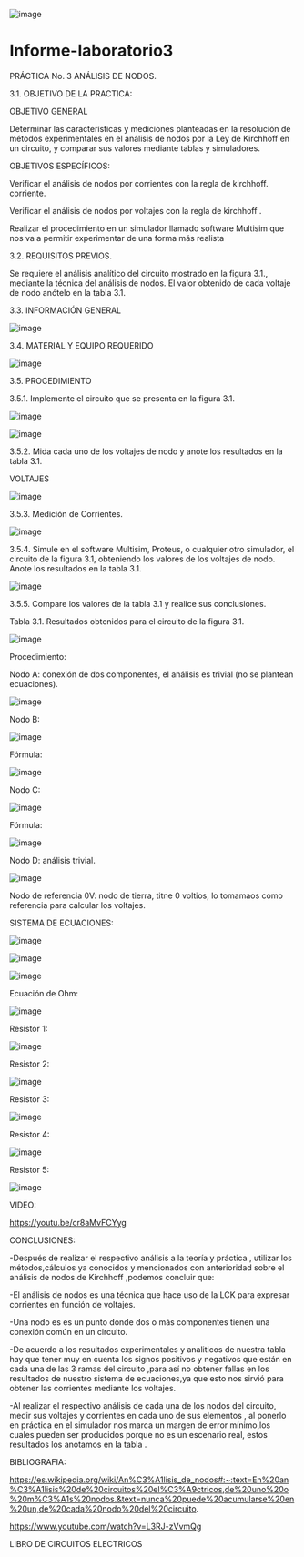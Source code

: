 ![image](https://user-images.githubusercontent.com/84587120/122854898-04ca4380-d2da-11eb-940b-7b79015fd39f.png)

# Informe-laboratorio3

PRÁCTICA No. 3 ANÁLISIS DE NODOS.

3.1. OBJETIVO DE LA PRACTICA:

OBJETIVO GENERAL
 
Determinar las características y mediciones  planteadas en la resolución de  métodos experimentales en el análisis de nodos  por  la Ley de Kirchhoff  en un circuito, y comparar sus valores mediante tablas y simuladores.

OBJETIVOS ESPECÍFICOS:

Verificar el análisis de nodos por corrientes con la regla de kirchhoff. corriente.

Verificar el análisis de nodos por voltajes con la  regla de kirchhoff .

Realizar el procedimiento en un simulador llamado software Multisim que nos va a permitir experimentar de una forma más realista

3.2.    	REQUISITOS PREVIOS.
 
Se requiere el análisis analítico del circuito mostrado en la figura 3.1., mediante la técnica del análisis de nodos. El valor obtenido de cada voltaje de nodo anótelo en la tabla 3.1.

 
3.3. INFORMACIÓN GENERAL
 

  ![image](https://user-images.githubusercontent.com/84427371/122860742-e10bfb00-d2e3-11eb-8c3e-906d2ca5be7d.png)

 
3.4. MATERIAL Y EQUIPO REQUERIDO

![image](https://user-images.githubusercontent.com/84587120/122855367-c5e8bd80-d2da-11eb-9234-68e5b5829fa8.png)

3.5. PROCEDIMIENTO

3.5.1. Implemente el circuito que se presenta en la figura 3.1.

![image](https://user-images.githubusercontent.com/84587120/122855417-da2cba80-d2da-11eb-84a4-12c65daec0de.png)

![image](https://user-images.githubusercontent.com/84587120/122855487-ee70b780-d2da-11eb-9382-e3117199d938.png)

3.5.2. Mida cada uno de los voltajes de nodo y anote los resultados en la tabla 3.1.


VOLTAJES

![image](https://user-images.githubusercontent.com/84587120/122855590-1102d080-d2db-11eb-91f6-051ec6f40c14.png)

3.5.3. Medición de Corrientes.

![image](https://user-images.githubusercontent.com/84587120/122855690-34c61680-d2db-11eb-9b71-5494b4f5fcc9.png)

3.5.4. Simule en el software Multisim, Proteus, o cualquier otro simulador, el circuito de la figura 3.1, obteniendo los valores de los voltajes de nodo. Anote los resultados en la tabla 3.1.

![image](https://user-images.githubusercontent.com/84587120/122855736-48717d00-d2db-11eb-9f49-0454d94bd098.png)

3.5.5. Compare los valores de la tabla 3.1 y realice sus conclusiones.
 
 
Tabla 3.1. Resultados obtenidos  para el circuito de la figura 3.1.

![image](https://user-images.githubusercontent.com/84587120/122856415-61c6f900-d2dc-11eb-8c81-7e6a20b57d47.png)

Procedimiento:

Nodo A: conexión de dos componentes, el análisis es trivial (no se plantean ecuaciones).

![image](https://user-images.githubusercontent.com/84587120/122855819-6b9c2c80-d2db-11eb-8dad-adb03c6ecb25.png)

Nodo B: 

![image](https://user-images.githubusercontent.com/84587120/122855865-7d7dcf80-d2db-11eb-9c96-31af09f7a191.png)

Fórmula: 

![image](https://user-images.githubusercontent.com/84587120/122855890-8b335500-d2db-11eb-9d41-7f7e226ed7cc.png)

Nodo C: 

![image](https://user-images.githubusercontent.com/84587120/122855925-98e8da80-d2db-11eb-9f53-e5370eb52d6e.png)

Fórmula: 

![image](https://user-images.githubusercontent.com/84587120/122855956-a56d3300-d2db-11eb-9f76-bd670f2676d2.png)

Nodo D: análisis trivial.

![image](https://user-images.githubusercontent.com/84587120/122856024-bf0e7a80-d2db-11eb-9183-9fd0bba3caa5.png)

Nodo de referencia 0V: nodo de tierra, titne 0 voltios, lo tomamaos como referencia para calcular los voltajes. 

SISTEMA DE ECUACIONES: 

![image](https://user-images.githubusercontent.com/84587120/122856115-dcdbdf80-d2db-11eb-9138-4e62ca399c9d.png)

![image](https://user-images.githubusercontent.com/84587120/122856150-eebd8280-d2db-11eb-99a6-24712090393b.png)

![image](https://user-images.githubusercontent.com/84587120/122856171-f7ae5400-d2db-11eb-9c19-fde780714a8e.png)

Ecuación de Ohm:

![image](https://user-images.githubusercontent.com/84587120/122856199-0563d980-d2dc-11eb-9a8f-50fca022ad7d.png)

Resistor 1:

![image](https://user-images.githubusercontent.com/84587120/122856225-114f9b80-d2dc-11eb-9bf7-36c924c69eba.png)

Resistor 2:

![image](https://user-images.githubusercontent.com/84587120/122856265-1dd3f400-d2dc-11eb-83ba-9118298b8ef4.png)

Resistor 3:

![image](https://user-images.githubusercontent.com/84587120/122856296-2c221000-d2dc-11eb-8199-9b5201d8ee9a.png)

Resistor 4:

![image](https://user-images.githubusercontent.com/84587120/122856325-380dd200-d2dc-11eb-8375-7dc464157edf.png)

Resistor 5:

![image](https://user-images.githubusercontent.com/84587120/122856383-51af1980-d2dc-11eb-8b5c-01c46de97779.png)

VIDEO:

https://youtu.be/cr8aMvFCYyg

CONCLUSIONES:

-Después de realizar el respectivo análisis a la teoría y práctica , utilizar los métodos,cálculos ya conocidos y mencionados con anterioridad sobre el análisis de nodos de Kirchhoff ,podemos concluir que:

-El análisis de nodos es una técnica que hace uso de la LCK para expresar corrientes  en función de voltajes.

-Una nodo es es un punto donde dos o más componentes tienen una conexión común en un circuito.

-De acuerdo a los resultados experimentales y analiticos de nuestra tabla hay que tener muy en cuenta los signos positivos y negativos que están en cada una de las 3 ramas del circuito ,para así no obtener fallas en los resultados de nuestro sistema de ecuaciones,ya que esto nos sirvió para obtener las corrientes mediante los voltajes.

-Al realizar el respectivo análisis de cada una de los nodos  del circuito, medir sus voltajes y corrientes en cada uno de sus elementos , al ponerlo en práctica en el simulador nos marca un margen de error mínimo,los cuales pueden ser producidos porque no es un escenario real, estos resultados los anotamos en la tabla .

BIBLIOGRAFIA:

https://es.wikipedia.org/wiki/An%C3%A1lisis_de_nodos#:~:text=En%20an%C3%A1lisis%20de%20circuitos%20el%C3%A9ctricos,de%20uno%20o%20m%C3%A1s%20nodos.&text=nunca%20puede%20acumularse%20en%20un,de%20cada%20nodo%20del%20circuito.

https://www.youtube.com/watch?v=L3RJ-zVvmQg

LIBRO DE CIRCUITOS ELECTRICOS 
